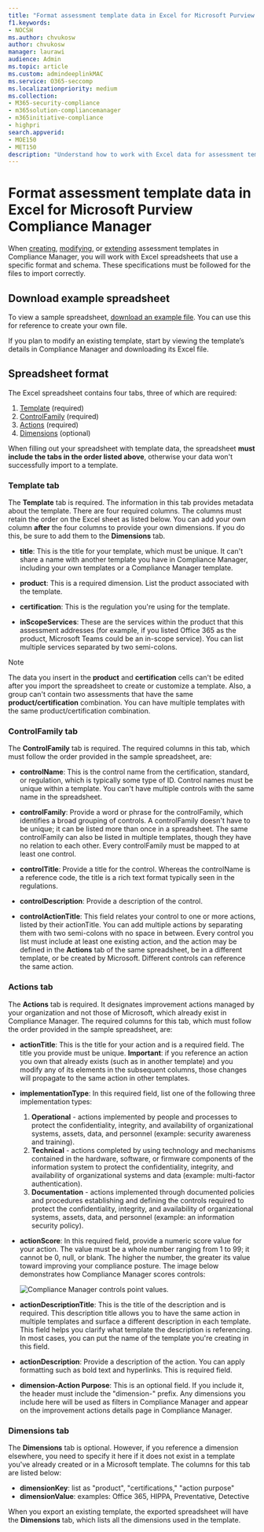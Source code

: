 ```yaml
---
title: "Format assessment template data in Excel for Microsoft Purview Compliance Manager"
f1.keywords:
- NOCSH
ms.author: chvukosw
author: chvukosw
manager: laurawi
audience: Admin
ms.topic: article
ms.custom: admindeeplinkMAC
ms.service: O365-seccomp
ms.localizationpriority: medium
ms.collection: 
- M365-security-compliance
- m365solution-compliancemanager
- m365initiative-compliance
- highpri
search.appverid: 
- MOE150
- MET150
description: "Understand how to work with Excel data for assessment templates in Microsoft Purview Compliance Manager."
---
```


# Format assessment template data in Excel for Microsoft Purview Compliance Manager

When [creating](compliance-manager-templates-create.md), [modifying](compliance-manager-templates-modify.md), or [extending](compliance-manager-templates-extend.md) assessment templates in Compliance Manager, you will work with Excel spreadsheets that use a specific format and schema. These specifications must be followed for the files to import correctly.

## Download example spreadsheet

To view a sample spreadsheet, [download an example file](https://go.microsoft.com/fwlink/?linkid=2124865). You can use this for reference to create your own file.

If you plan to modify an existing template, start by viewing the template’s details in Compliance Manager and downloading its Excel file.

## Spreadsheet format

The Excel spreadsheet contains four tabs, three of which are required:

1. [Template](#template-tab) (required)
2. [ControlFamily](#controlfamily-tab) (required)
3. [Actions](#actions-tab) (required)
4. [Dimensions](#dimensions-tab) (optional)

When filling out your spreadsheet with template data, the spreadsheet **must include the tabs in the order listed above**, otherwise your data won't successfully import to a template.

### Template tab

The **Template** tab is required. The information in this tab provides metadata about the template. There are four required columns. The columns must retain the order on the Excel sheet as listed below. You can add your own column **after** the four columns to provide your own dimensions. If you do this, be sure to add them to the **Dimensions** tab.

- **title**: This is the title for your template, which must be unique. It can't share a name with another template you have in Compliance Manager, including your own templates or a Compliance Manager template.

- **product**: This is a required dimension. List the product associated with the template.

- **certification**: This is the regulation you're using for the template.

- **inScopeServices**: These are the services within the product that this assessment addresses (for example, if you listed Office 365 as the product, Microsoft Teams could be an in-scope service). You can list multiple services separated by two semi-colons.

> [!NOTE]
> The data you insert in the **product** and **certification** cells can't be edited after you import the spreadsheet to create or customize a template. Also, a group can't contain two assessments that have the same **product/certification** combination. You can have multiple templates with the same product/certification combination.

### ControlFamily tab

The **ControlFamily** tab is required.  The required columns in this tab, which must follow the order provided in the sample spreadsheet, are:

- **controlName**: This is the control name from the certification, standard, or regulation, which is typically some type of ID. Control names must be unique within a template. You can't have multiple controls with the same name in the spreadsheet.

- **controlFamily**: Provide a word or phrase for the controlFamily, which identifies a broad grouping of controls. A controlFamily doesn't have to be unique; it can be listed more than once in a spreadsheet. The same controlFamily can also be listed in multiple templates, though they have no relation to each other. Every controlFamily must be mapped to at least one control.

- **controlTitle**: Provide a title for the control. Whereas the controlName is a reference code, the title is a rich text format typically seen in the regulations.

- **controlDescription**: Provide a description of the control.

- **controlActionTitle**: This field relates your control to one or more actions, listed by their actionTitle. You can add multiple actions by separating them with two semi-colons with no space in between. Every control you list must include at least one existing action, and the action may be defined in the **Actions** tab of the same spreadsheet, be in a different template, or be created by Microsoft. Different controls can reference the same action.

### Actions tab

The **Actions** tab is required.  It designates improvement actions managed by your organization and not those of Microsoft, which already exist in Compliance Manager. The required columns for this tab, which must follow the order provided in the sample spreadsheet, are:

- **actionTitle**: This is the title for your action and is a required field. The title you provide must be unique. **Important**: if you reference an action you own that already exists (such as in another template) and you modify any of its elements in the subsequent columns, those changes will propagate to the same action in other templates.

- **implementationType**: In this required field, list one of the following three implementation types: 
  1) **Operational** - actions implemented by people and processes to protect the confidentiality, integrity, and availability of organizational systems, assets, data, and personnel (example: security awareness and training).      
  2) **Technical** - actions completed by using technology and mechanisms contained in the hardware, software, or firmware components of the information system to protect the confidentiality, integrity, and availability of organizational systems and data (example: multi-factor authentication).
  3) **Documentation** - actions implemented through documented policies and procedures establishing and defining the controls required to protect the confidentiality, integrity, and availability of organizational systems, assets, data, and personnel (example: an information security policy).

- **actionScore**: In this required field, provide a numeric score value for your action. The value must be a whole number ranging from 1 to 99; it cannot be 0, null, or blank. The higher the number, the greater its value toward improving your compliance posture. The image below demonstrates how Compliance Manager scores controls:

  ![Compliance Manager controls point values.](../media/compliance-score-action-scoring.png "Compliance Manager controls point values")

- **actionDescriptionTitle**: This is the title of the description and is required. This description title allows you to have the same action in multiple templates and surface a different description in each template.  This field helps you clarify what template the description is referencing. In most cases, you can put the name of the template you're creating in this field.

- **actionDescription**: Provide a description of the action. You can apply formatting such as bold text and hyperlinks. This is required field.

- **dimension-Action Purpose**: This is an optional field. If you include it, the header must include the "dimension-" prefix. Any dimensions you include here will be used as filters in Compliance Manager and appear on the improvement actions details page in Compliance Manager.

### Dimensions tab

The **Dimensions** tab is optional. However, if you reference a dimension elsewhere, you need to specify it here if it does not exist in a template you've already created or in a Microsoft template. The columns for this tab are listed below:

- **dimensionKey**: list as "product", "certifications," "action purpose"
- **dimensionValue**: examples: Office 365, HIPPA, Preventative, Detective

When you export an existing template, the exported spreadsheet will have the **Dimensions** tab, which lists all the dimensions used in the template.
